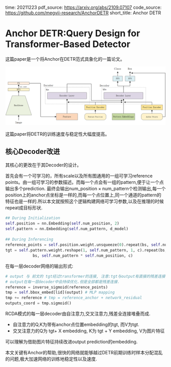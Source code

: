 time: 20211223
pdf_source: https://arxiv.org/abs/2109.07107
code_source: https://github.com/megvii-research/AnchorDETR
short_title: Anchor DETR
# Anchor DETR:Query Design for Transformer-Based Detector

这篇paper是一个将Anchor在DETR范式具象化的一篇论文。

![image](res/pipeline.png)

这篇paper将DETR的训练速度与稳定性大幅度提高。

## 核心Decoder改进
其核心的更改在于其Decoder的设计。

首先会有一个可学习的，所有scale以及所有图通用的一组可学习reference points。由一组可学习的参数描述。而每一个点会有一组的pattern,便于让一个点输出多个prediction. 最终会输出$\text{num\_position} \times \text{num\_pattern}$个检测输出,每一个position上的anchor点坐标是一样的,而每一个点位置上,同一个通道的pattern的特征也是一样的.所以本文就按照这个逻辑构建网络可学习参数,以及在推理的时候repeat成目标形状.

```python
## During Initialization
self.position = nn.Embedding(self.num_position, 2)
self.pattern = nn.Embedding(self.num_pattern, d_model)

## During Inferencing
reference_points = self.position.weight.unsqueeze(0).repeat(bs, self.num_pattern, 1)
tgt = self.pattern.weight.reshape(1, self.num_pattern, 1, c).repeat(bs, 1, self.num_position, 1).reshape(
            bs, self.num_pattern * self.num_position, c)
```

在每一层decoder网络的输出形式:
```python
# output 与 前文的 tgt经过transformer的连接, 注意:tgt与output有直接的残差连接(也就是网络刚初始化时,接近于 output=tgt).
# output在每一层decoder中会持续优化.但是全部都是残差连接.
reference = inverse_sigmoid(reference_points)
tmp = self.bbox_embed[lid](output) # MLP mapping
tmp += reference # tmp = reference_anchor + network_residual
outputs_coord = tmp.sigmoid()
```

RCDA模式的每一层decoder由自注意力,交叉注意力,残差全连接堆叠而成.
- 自注意力的Q,K为带有anchor点位置embedding的tgt, 而V为tgt. 
- 交叉注意力的Q为 tgt+ X embedding, K为 tgt + Y embedding, V为图片特征

可以理解为借助图片特征持续改进output prediction的embedding.

本文关键有Anchor的帮助,很快的网络就能够越过DETR前期训练时样本分配混乱的问题,极大加速网络的训练地稳定性以及速度.